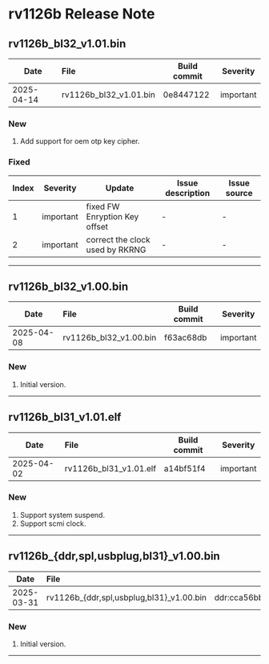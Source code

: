 # rv1126b Release Note

## rv1126b_bl32_v1.01.bin

| Date       | File                   | Build commit | Severity  |
| ---------- | :--------------------- | ------------ | --------- |
| 2025-04-14 | rv1126b_bl32_v1.01.bin | 0e8447122    | important |

### New

1. Add support for oem otp key cipher.

### Fixed

| Index | Severity  | Update                          | Issue description | Issue source |
| ----- | --------- | ------------------------------- | ----------------- | ------------ |
| 1     | important | fixed FW Enryption Key offset   | -                 | -            |
| 2     | important | correct the clock used by RKRNG | -                 | -            |

------

## rv1126b_bl32_v1.00.bin

| Date       | File                   | Build commit | Severity  |
| ---------- | :--------------------- | ------------ | --------- |
| 2025-04-08 | rv1126b_bl32_v1.00.bin | f63ac68db    | important |

### New

1. Initial version.

------

## rv1126b_bl31_v1.01.elf

| Date       | File                   | Build commit | Severity  |
| ---------- | :--------------------- | ------------ | --------- |
| 2025-04-02 | rv1126b_bl31_v1.01.elf | a14bf51f4    | important |

### New

1. Support system suspend.
2. Support scmi clock.

------

## rv1126b_{ddr,spl,usbplug,bl31}_v1.00.bin

| Date       | File                                     | Build commit                                                 | Severity |
| ---------- | :--------------------------------------- | ------------------------------------------------------------ | -------- |
| 2025-03-31 | rv1126b_{ddr,spl,usbplug,bl31}_v1.00.bin | ddr:cca56bbb07#spl:4d9e803d493#usbplug:4d9e803d493#bl31:a2173dab6 | moderate |

### New

1. Initial version.

------

